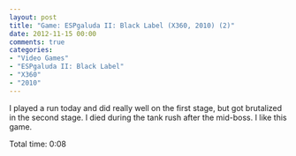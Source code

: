 ```yaml
---
layout: post
title: "Game: ESPgaluda II: Black Label (X360, 2010) (2)"
date: 2012-11-15 00:00
comments: true
categories:
- "Video Games"
- "ESPgaluda II: Black Label"
- "X360"
- "2010"
---
```


I played a run today and did really well on the first stage, but
got brutalized in the second stage. I died during the tank rush
after the mid-boss. I like this game.

Total time: 0:08
